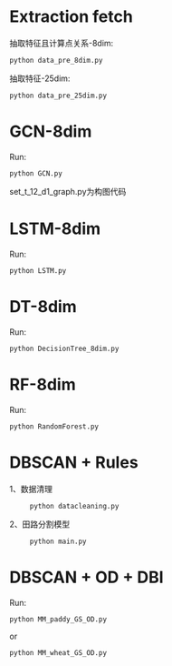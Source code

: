 # Extraction fetch
抽取特征且计算点关系-8dim:
```
python data_pre_8dim.py 
```
抽取特征-25dim:
```
python data_pre_25dim.py
```
# GCN-8dim
Run:
```
python GCN.py
```
set_t_12_d1_graph.py为构图代码

# LSTM-8dim
Run:
```
python LSTM.py
```
# DT-8dim
Run:
```
python DecisionTree_8dim.py
```
# RF-8dim
Run:
```
python RandomForest.py
```

# DBSCAN + Rules
1、数据清理
```
     python datacleaning.py
```
2、田路分割模型
```
     python main.py
```
# DBSCAN + OD + DBI
Run:
```
python MM_paddy_GS_OD.py 
```
or
```
python MM_wheat_GS_OD.py
```